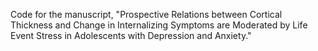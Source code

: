 Code for the manuscript, "Prospective Relations between Cortical Thickness and Change in Internalizing Symptoms are Moderated by Life Event Stress in Adolescents with Depression and Anxiety."
